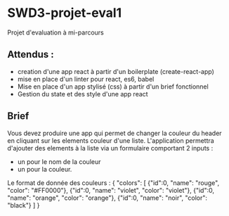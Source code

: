 # SWD3-projet-eval1
Projet d'evaluation à mi-parcours

## Attendus :

* creation d'une app react à partir d'un boilerplate (create-react-app)
* mise en place d'un linter pour react, es6, babel
* Mise en place d'un app stylisé (css) à partir d'un brief fonctionnel
* Gestion du state et des style d'une app react

## Brief

Vous devez produire une app qui permet de changer la couleur du header en cliquant sur les elements couleur d'une liste.
L'application permettra d'ajouter des elements à la liste via un formulaire comportant 2 inputs :
* un pour le nom de la couleur
* un pour la couleur.

Le format de donnée des couleurs :
{
  "colors": [
    {"id":0, "name": "rouge", "color": "#FF0000"},
    {"id":0, "name": "violet", "color": "violet"},
    {"id":0, "name": "orange", "color": "orange"},
    {"id":0, "name": "noir", "color": "black"}
  ]
}
